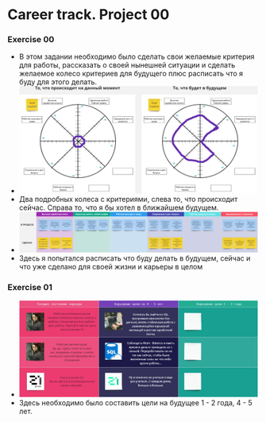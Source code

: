 # Career track. Project 00
### Exercise 00 
- В этом задании необходимо было сделать свои желаемые критерия для работы, рассказать о своей нынешней ситуации и сделать желаемое колесо критериев для будущего плюс расписать что я буду для этого делать. 
- ![circle_of_criterias](./images/circle_criteria.jpg)
- Два подробных колеса с критериями, слева то, что происходит сейчас. Справа то, что я бы хотел в ближайшем будущем.
- ![what_to_do_list](./images/what_to_do.jpg)
- Здесь я попытался расписать что буду делать в будущем, сейчас и что уже сделано для своей жизни и карьеры в целом
### Exercise 01
- ![future_plans](./images/plans_future.jpg)
- Здесь необходимо было составить цели на будущее 1 - 2 года, 4 - 5 лет. 
